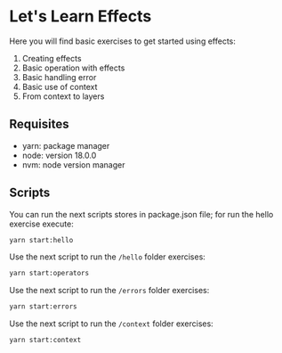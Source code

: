 Let's Learn Effects
===================

Here you will find basic exercises to get started using effects:

1. Creating effects
2. Basic operation with effects
3. Basic handling error
4. Basic use of context
5. From context to layers

Requisites
----------

- yarn: package manager
- node: version 18.0.0
- nvm: node version manager

Scripts
-------

You can run the next scripts stores in package.json file; for run the hello exercise execute:

```bash
yarn start:hello
```

Use the next script to run the `/hello` folder exercises:

```bash
yarn start:operators
```

Use the next script to run the `/errors` folder exercises:

```bash
yarn start:errors
```

Use the next script to run the `/context` folder exercises:

```bash
yarn start:context
```
